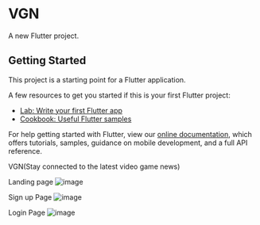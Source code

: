 # VGN

A new Flutter project.

## Getting Started

This project is a starting point for a Flutter application.

A few resources to get you started if this is your first Flutter project:

- [Lab: Write your first Flutter app](https://flutter.dev/docs/get-started/codelab)
- [Cookbook: Useful Flutter samples](https://flutter.dev/docs/cookbook)

For help getting started with Flutter, view our
[online documentation](https://flutter.dev/docs), which offers tutorials,
samples, guidance on mobile development, and a full API reference.

VGN(Stay connected to the latest video game news)

Landing page
![image](https://user-images.githubusercontent.com/72686609/150090074-d9623ad8-eb57-43db-baf3-5656ed93c44b.png)


Sign up Page
![image](https://user-images.githubusercontent.com/72686609/150090141-12e704ac-ec28-4003-b279-d8f437251e5b.png)


Login Page
![image](https://user-images.githubusercontent.com/72686609/150088801-1707ef2a-74a1-4d26-b4cc-cca6f168168a.png)
